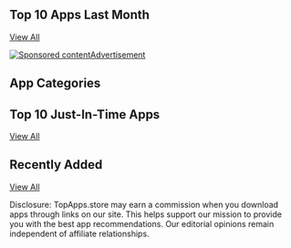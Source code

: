 ## Top 10 Apps Last Month

[View All](https://topapps-store.pages.dev/apps/popular)

[![Sponsored content](https://www.tqlkg.com/image-101417075-17024579)Advertisement](https://www.tkqlhce.com/click-101417075-17024579)

## App Categories

## Top 10 Just-In-Time Apps

[View All](https://topapps-store.pages.dev/apps/just-in-time)

## Recently Added

[View All](https://topapps-store.pages.dev/apps/all)

Disclosure: TopApps.store may earn a commission when you download apps through links on our site. This helps support our mission to provide you with the best app recommendations. Our editorial opinions remain independent of affiliate relationships.